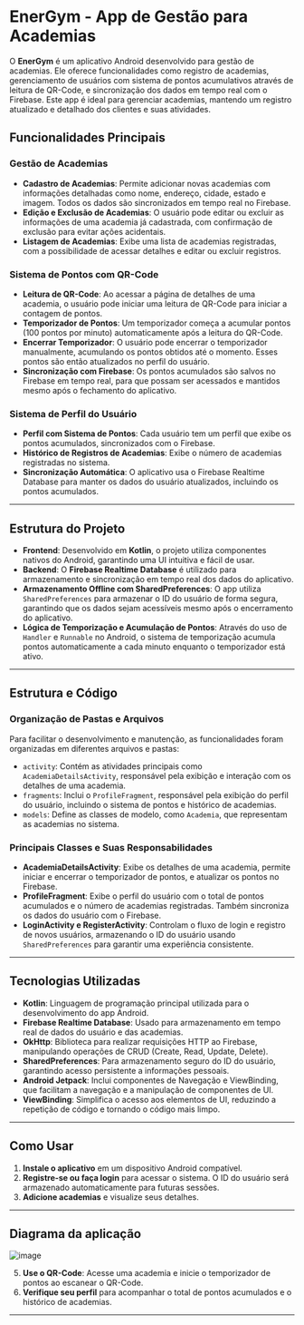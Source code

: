 # EnerGym - App de Gestão para Academias

O **EnerGym** é um aplicativo Android desenvolvido para gestão de academias. Ele oferece funcionalidades como registro de academias, gerenciamento de usuários com sistema de pontos acumulativos através de leitura de QR-Code, e sincronização dos dados em tempo real com o Firebase. Este app é ideal para gerenciar academias, mantendo um registro atualizado e detalhado dos clientes e suas atividades.

## Funcionalidades Principais

### Gestão de Academias

- **Cadastro de Academias**: Permite adicionar novas academias com informações detalhadas como nome, endereço, cidade, estado e imagem. Todos os dados são sincronizados em tempo real no Firebase.
- **Edição e Exclusão de Academias**: O usuário pode editar ou excluir as informações de uma academia já cadastrada, com confirmação de exclusão para evitar ações acidentais.
- **Listagem de Academias**: Exibe uma lista de academias registradas, com a possibilidade de acessar detalhes e editar ou excluir registros.

### Sistema de Pontos com QR-Code

- **Leitura de QR-Code**: Ao acessar a página de detalhes de uma academia, o usuário pode iniciar uma leitura de QR-Code para iniciar a contagem de pontos.
- **Temporizador de Pontos**: Um temporizador começa a acumular pontos (100 pontos por minuto) automaticamente após a leitura do QR-Code. 
- **Encerrar Temporizador**: O usuário pode encerrar o temporizador manualmente, acumulando os pontos obtidos até o momento. Esses pontos são então atualizados no perfil do usuário.
- **Sincronização com Firebase**: Os pontos acumulados são salvos no Firebase em tempo real, para que possam ser acessados e mantidos mesmo após o fechamento do aplicativo.

### Sistema de Perfil do Usuário

- **Perfil com Sistema de Pontos**: Cada usuário tem um perfil que exibe os pontos acumulados, sincronizados com o Firebase.
- **Histórico de Registros de Academias**: Exibe o número de academias registradas no sistema.
- **Sincronização Automática**: O aplicativo usa o Firebase Realtime Database para manter os dados do usuário atualizados, incluindo os pontos acumulados.

---

## Estrutura do Projeto

- **Frontend**: Desenvolvido em **Kotlin**, o projeto utiliza componentes nativos do Android, garantindo uma UI intuitiva e fácil de usar.
- **Backend**: O **Firebase Realtime Database** é utilizado para armazenamento e sincronização em tempo real dos dados do aplicativo.
- **Armazenamento Offline com SharedPreferences**: O app utiliza `SharedPreferences` para armazenar o ID do usuário de forma segura, garantindo que os dados sejam acessíveis mesmo após o encerramento do aplicativo.
- **Lógica de Temporização e Acumulação de Pontos**: Através do uso de `Handler` e `Runnable` no Android, o sistema de temporização acumula pontos automaticamente a cada minuto enquanto o temporizador está ativo.

---

## Estrutura e Código

### Organização de Pastas e Arquivos

Para facilitar o desenvolvimento e manutenção, as funcionalidades foram organizadas em diferentes arquivos e pastas:

- `activity`: Contém as atividades principais como `AcademiaDetailsActivity`, responsável pela exibição e interação com os detalhes de uma academia.
- `fragments`: Inclui o `ProfileFragment`, responsável pela exibição do perfil do usuário, incluindo o sistema de pontos e histórico de academias.
- `models`: Define as classes de modelo, como `Academia`, que representam as academias no sistema.

### Principais Classes e Suas Responsabilidades

- **AcademiaDetailsActivity**: Exibe os detalhes de uma academia, permite iniciar e encerrar o temporizador de pontos, e atualizar os pontos no Firebase.
- **ProfileFragment**: Exibe o perfil do usuário com o total de pontos acumulados e o número de academias registradas. Também sincroniza os dados do usuário com o Firebase.
- **LoginActivity e RegisterActivity**: Controlam o fluxo de login e registro de novos usuários, armazenando o ID do usuário usando `SharedPreferences` para garantir uma experiência consistente.

---

## Tecnologias Utilizadas

- **Kotlin**: Linguagem de programação principal utilizada para o desenvolvimento do app Android.
- **Firebase Realtime Database**: Usado para armazenamento em tempo real de dados do usuário e das academias.
- **OkHttp**: Biblioteca para realizar requisições HTTP ao Firebase, manipulando operações de CRUD (Create, Read, Update, Delete).
- **SharedPreferences**: Para armazenamento seguro do ID do usuário, garantindo acesso persistente a informações pessoais.
- **Android Jetpack**: Inclui componentes de Navegação e ViewBinding, que facilitam a navegação e a manipulação de componentes de UI.
- **ViewBinding**: Simplifica o acesso aos elementos de UI, reduzindo a repetição de código e tornando o código mais limpo.

---

## Como Usar

1. **Instale o aplicativo** em um dispositivo Android compatível.
2. **Registre-se ou faça login** para acessar o sistema. O ID do usuário será armazenado automaticamente para futuras sessões.
3. **Adicione academias** e visualize seus detalhes.

---

## Diagrama da aplicação
![image](https://github.com/user-attachments/assets/aa098972-6dd1-47ba-bff4-03cef432c8e1)

5. **Use o QR-Code**: Acesse uma academia e inicie o temporizador de pontos ao escanear o QR-Code.
6. **Verifique seu perfil** para acompanhar o total de pontos acumulados e o histórico de academias.

---
